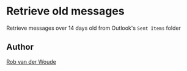 # Retrieve old messages

Retrieve messages over 14 days old from Outlook's `Sent Items` folder

## Author 

[Rob van der Woude](http://www.robvanderwoude.com/vbstech_automation_outlook.php#CleanupSent)